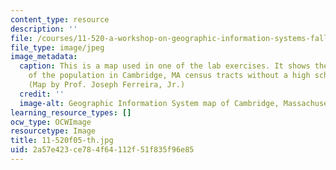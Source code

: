 ```yaml
---
content_type: resource
description: ''
file: /courses/11-520-a-workshop-on-geographic-information-systems-fall-2005/2a57e423ce784f64112f51f835f96e85_11-520f05-th.jpg
file_type: image/jpeg
image_metadata:
  caption: This is a map used in one of the lab exercises. It shows the percentage
    of the population in Cambridge, MA census tracts without a high school diploma.
    (Map by Prof. Joseph Ferreira, Jr.)
  credit: ''
  image-alt: Geographic Information System map of Cambridge, Massachusetts.
learning_resource_types: []
ocw_type: OCWImage
resourcetype: Image
title: 11-520f05-th.jpg
uid: 2a57e423-ce78-4f64-112f-51f835f96e85
---
```

